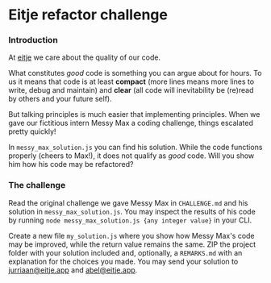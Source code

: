 # Eitje refactor challenge

### Introduction

At [eitje](https://www.eitje.app) we care about the quality of our code.

What constitutes <em>good</em> code is something you can argue about for hours. To us it means that code is at least **compact** (more lines means more lines to write, debug and maintain) and **clear** (all code will inevitability be (re)read by others and your future self).

But talking principles is much easier that implementing principles. When we gave our fictitious intern Messy Max a coding challenge, things escalated pretty quickly!

In `messy_max_solution.js` you can find his solution. While the code functions properly (cheers to Max!), it does not qualify as <em>good</em> code. Will you show him how his code may be refactored?

### The challenge

Read the original challenge we gave Messy Max in `CHALLENGE.md` and his solution in `messy_max_solution.js`. You may inspect the results of his code by running `node messy_max_solution.js {any integer value}` in your CLI.

Create a new file `my_solution.js` where you show how Messy Max's code may be improved, while the return value remains the same. ZIP the project folder with your solution included and, optionally, a `REMARKS.md` with an explanation for the choices you made. You may send your solution to jurriaan@eitje.app and abel@eitje.app.
